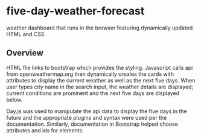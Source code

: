 # five-day-weather-forecast 

weather dashboard that runs in the browser featuring dynamically updated HTML and CSS

## Overview

HTML file links to bootstrap which provides the styling.  Javascript calls api from openweathermap.org then dynamically creates the cards with attributes to display the current weather as well as the next five days.  When user types city name in the search input, the weather details are displayed; current conditions are prominent and the next five days are displayed below.

Day.js was used to manipulate the api data to display the five days in the future and the appropriate plugins and syntax were used per the documentation.  Similarly, documentation in Bootstrap helped choose attributes and ids for elements.